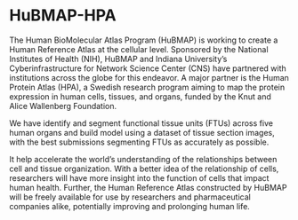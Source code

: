 # HuBMAP-HPA
The Human BioMolecular Atlas Program (HuBMAP) is working to create a Human Reference Atlas at the cellular level. Sponsored by the National Institutes of Health (NIH), HuBMAP and Indiana University’s Cyberinfrastructure for Network Science Center (CNS) have partnered with institutions across the globe for this endeavor. A major partner is the Human Protein Atlas (HPA), a Swedish research program aiming to map the protein expression in human cells, tissues, and organs, funded by the Knut and Alice Wallenberg Foundation.

We have identify and segment functional tissue units (FTUs) across five human organs and build model using a dataset of tissue section images, with the best submissions segmenting FTUs as accurately as possible.

It help accelerate the world’s understanding of the relationships between cell and tissue organization. With a better idea of the relationship of cells, researchers will have more insight into the function of cells that impact human health. Further, the Human Reference Atlas constructed by HuBMAP will be freely available for use by researchers and pharmaceutical companies alike, potentially improving and prolonging human life.
